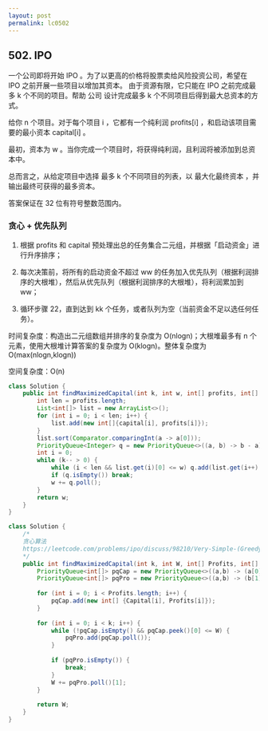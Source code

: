 ```yaml
---
layout: post
permalink: lc0502 
---
```


## 502. IPO

一个公司即将开始 IPO 。为了以更高的价格将股票卖给风险投资公司，希望在 IPO 之前开展一些项目以增加其资本。 由于资源有限，它只能在 IPO 之前完成最多 k 个不同的项目。帮助 公司 设计完成最多 k 个不同项目后得到最大总资本的方式。

给你 n 个项目。对于每个项目 i ，它都有一个纯利润 profits[i] ，和启动该项目需要的最小资本 capital[i] 。

最初，资本为 w 。当你完成一个项目时，将获得纯利润，且利润将被添加到总资本中。

总而言之，从给定项目中选择 最多 k 个不同项目的列表，以 最大化最终资本 ，并输出最终可获得的最多资本。

答案保证在 32 位有符号整数范围内。

### 贪心 + 优先队列

1. 根据 profits 和 capital 预处理出总的任务集合二元组，并根据「启动资金」进行升序排序；

2. 每次决策前，将所有的启动资金不超过 ww 的任务加入优先队列（根据利润排序的大根堆），然后从优先队列（根据利润排序的大根堆），将利润累加到 ww；

3. 循环步骤 22，直到达到 kk 个任务，或者队列为空（当前资金不足以选任何任务）。


时间复杂度：构造出二元组数组并排序的复杂度为 O(nlogn)；大根堆最多有 n 个元素，使用大根堆计算答案的复杂度为 O(klogn)。整体复杂度为 O(max(nlogn,klogn))

空间复杂度：O(n)

```java
class Solution {
    public int findMaximizedCapital(int k, int w, int[] profits, int[] capital) {
        int len = profits.length;
        List<int[]> list = new ArrayList<>();
        for (int i = 0; i < len; i++) {
            list.add(new int[]{capital[i], profits[i]});
        }
        list.sort(Comparator.comparingInt(a -> a[0]));
        PriorityQueue<Integer> q = new PriorityQueue<>((a, b) -> b - a);
        int i = 0;
        while (k-- > 0) {
            while (i < len && list.get(i)[0] <= w) q.add(list.get(i++)[1]);
            if (q.isEmpty()) break;
            w += q.poll();
        }
        return w;
    }
}
```

```java
class Solution {
    /*
    贪心算法
    https://leetcode.com/problems/ipo/discuss/98210/Very-Simple-(Greedy)-Java-Solution-using-two-PriorityQueues
    */
    public int findMaximizedCapital(int k, int W, int[] Profits, int[] Capital) {
        PriorityQueue<int[]> pqCap = new PriorityQueue<>((a,b) -> (a[0] - b[0]));
        PriorityQueue<int[]> pqPro = new PriorityQueue<>((a,b) -> (b[1] - a[1]));
        
        for (int i = 0; i < Profits.length; i++) {
            pqCap.add(new int[] {Capital[i], Profits[i]});
        }
        
        for (int i = 0; i < k; i++) {
            while (!pqCap.isEmpty() && pqCap.peek()[0] <= W) {
                pqPro.add(pqCap.poll());
            }
            
            if (pqPro.isEmpty()) {
                break;
            }
            W += pqPro.poll()[1];
        }
        
        return W;
    }
}
```